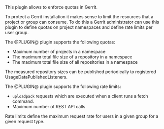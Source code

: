 This plugin allows to enforce quotas in Gerrit.

To protect a Gerrit installation it makes sense to limit the resources
that a project or group can consume. To do this a Gerrit administrator
can use this plugin to define quotas on project namespaces and define
rate limits per user group.

The @PLUGIN@ plugin supports the following quotas:

* Maximum number of projects in a namespace
* The maximum total file size of a repository in a namespace
* The maximum total file size of all repositories in a namespace

The measured repository sizes can be published periodically to registered
UsageDataPublishedListeners.

The @PLUGIN@ plugin supports the following rate limits:

* `uploadpack` requests which are executed when a client runs a fetch command.
* Maximum number of REST API calls

Rate limits define the maximum request rate for users in a given group
for a given request type.
